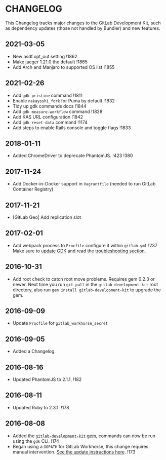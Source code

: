 # CHANGELOG

This Changelog tracks major changes to the GitLab Development Kit,
such as dependency updates (those not handled by Bundler) and new
features.

## 2021-03-05

- New asdf.opt_out setting !1862
- Make jaeger 1.21.0 the default !1865
- Add Arch and Manjaro to supported OS list !1855

## 2021-02-26

- Add `gdk pristine` command !1811
- Enable `nakayoshi_fork` for Puma by default !1832
- Tidy up gdk commands docs !1844
- Add `gdk measure-workflow` command !1828
- Add KAS URL configuration !1842
- Add `gdk reset-data` command !1174
- Add steps to enable Rails console and toggle flags !1833

## 2018-01-11

- Added ChromeDriver to deprecate PhantomJS. !423 !380

## 2017-11-24

- Add Docker-in-Docker support in `Vagrantfile` (needed to run GitLab Container Registry)

## 2017-11-21

- [GitLab Geo] Add replication slot

## 2017-02-01

- Add webpack process to `Procfile` configure it within `gitlab.yml` !237
  Make sure to [update GDK](doc/update-gdk.md) and read the
  [troubleshooting section](doc/howto/troubleshooting.md#webpack).

## 2016-10-31

- Add root check to catch root move problems. Requires gem 0.2.3 or
  newer. Next time you run `git pull` in the `gitlab-development-kit`
  root directory, also run `gem install gitlab-development-kit` to
  upgrade the gem.

## 2016-09-09

- Update `Procfile` for `gitlab_workhorse_secret`

## 2016-09-05

- Added a Changelog.

## 2016-08-16

- Updated PhantomJS to 2.1.1. !182

## 2016-08-11

- Updated Ruby to 2.3.1. !178

## 2016-08-08

- Added the [`gitlab-development-kit` gem](https://rubygems.org/gems/gitlab-development-kit), commands can now be run using the `gdk` CLI. !174
- Began using a `GOPATH` for GitLab Workhorse, this change requires manual intervention. [See the update instructions here](https://gitlab.com/gitlab-org/gitlab-development-kit/blob/fd04b7f1a3a72302af71c1a7923daaa5b22dcd28/gitlab-workhorse/README.md#cleaning-up-an-old-gitlab-workhorse-checkout). !173
